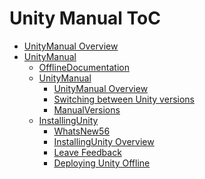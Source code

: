 Unity Manual ToC
================
 - [UnityManual Overview](UnityManual.md)
 - [UnityManual]()
	 - [OfflineDocumentation](OfflineDocumentation.md)
	 - [UnityManual]()
		 - [UnityManual Overview](UnityManual_1.md)
		 - [Switching between Unity versions](SwitchingDocumentationVersions.md)
		 - [ManualVersions](ManualVersions.md)
	 - [InstallingUnity]()
		 - [WhatsNew56](WhatsNew56.md)
		 - [InstallingUnity Overview](InstallingUnity.md)
		 - [Leave Feedback](LeaveFeedback.md)
		 - [Deploying Unity Offline](DeployingUnityOffline.md)

